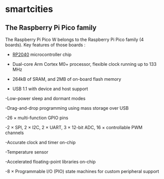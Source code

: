# smartcities
## The Raspberry Pi Pico family
The Raspberry Pi Pico W belongs to the Raspberry Pi Pico family (4 boards). Key features of those boards : 
- [RP2040](https://www.raspberrypi.com/documentation/microcontrollers/rp2040.html#welcome-to-rp2040) microcontroller chip
- Dual-core Arm Cortex M0+ processor, flexible clock running up to 133 MHz

- 264kB of SRAM, and 2MB of on-board flash memory

- USB 1.1 with device and host support

-Low-power sleep and dormant modes

-Drag-and-drop programming using mass storage over USB

-26 × multi-function GPIO pins

-2 × SPI, 2 × I2C, 2 × UART, 3 × 12-bit ADC, 16 × controllable PWM channels

-Accurate clock and timer on-chip

-Temperature sensor

-Accelerated floating-point libraries on-chip

-8 × Programmable I/O (PIO) state machines for custom peripheral support
